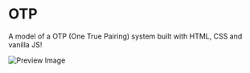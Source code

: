# OTP

A model of a OTP (One True Pairing) system built with HTML, CSS and vanilla JS!

![Preview Image](image.png)